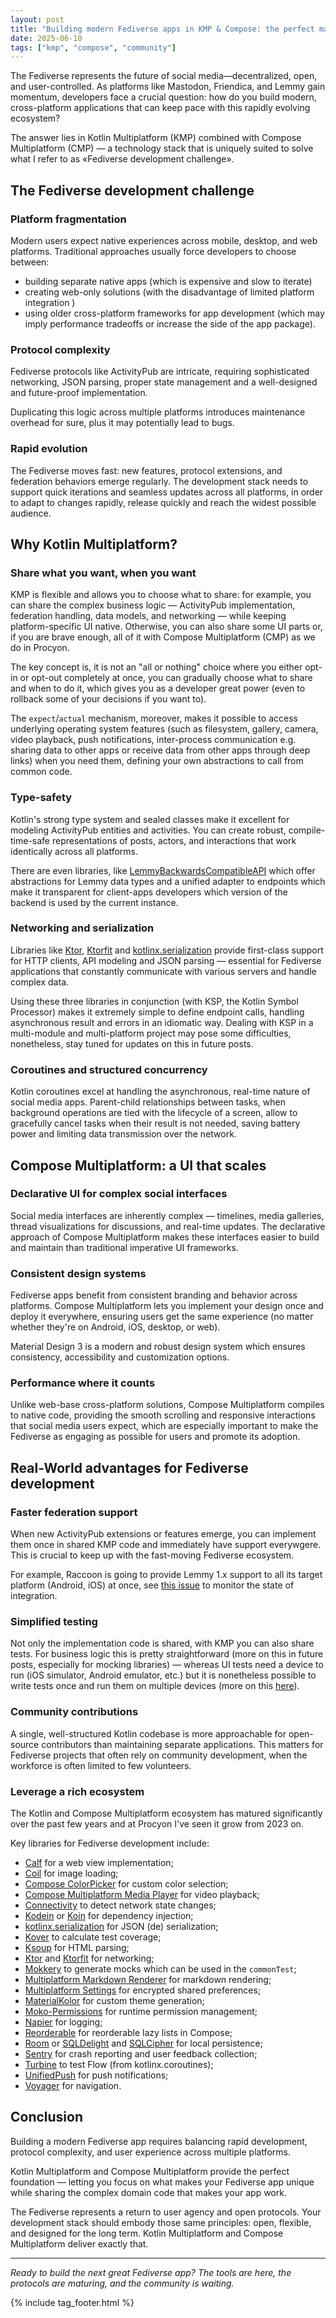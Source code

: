 ```yaml
---
layout: post
title: "Building modern Fediverse apps in KMP & Compose: the perfect match"
date: 2025-06-10
tags: ["kmp", "compose", "community"]
---
```


The Fediverse represents the future of social media—decentralized, open, and user-controlled. As
platforms like Mastodon, Friendica, and Lemmy gain momentum, developers face a crucial question:
how do you build modern, cross-platform applications that can keep pace with this rapidly evolving
ecosystem?

The answer lies in Kotlin Multiplatform (KMP) combined with Compose Multiplatform (CMP) — a
technology stack that is uniquely suited to solve what I refer to as «Fediverse development
challenge».

## The Fediverse development challenge

### Platform fragmentation

Modern users expect native experiences across mobile, desktop, and web platforms. Traditional
approaches usually force developers to choose between:

- building separate native apps (which is expensive and slow to iterate)
- creating web-only solutions (with the disadvantage of limited platform integration )
- using older cross-platform frameworks for app development (which may imply performance tradeoffs
  or increase the side of the app package).

### Protocol complexity

Fediverse protocols like ActivityPub are intricate, requiring sophisticated networking, JSON
parsing, proper state management and a well-designed and future-proof implementation.

Duplicating this logic across multiple platforms introduces maintenance overhead for sure, plus it
may potentially lead to bugs.

### Rapid evolution

The Fediverse moves fast: new features, protocol extensions, and federation behaviors emerge
regularly. The development stack needs to support quick iterations and seamless updates across
all platforms, in order to adapt to changes rapidly, release quickly and reach the widest possible
audience.

## Why Kotlin Multiplatform?

### Share what you want, when you want

KMP is flexible and allows you to choose what to share: for example, you can share the complex
business logic — ActivityPub implementation, federation handling, data models, and networking —
while keeping platform-specific UI native. Otherwise, you can also share some UI parts or, if you
are brave enough, all of it with Compose Multiplatform (CMP) as we do in Procyon.

The key concept is, it is not an "all or nothing" choice where you either opt-in or opt-out
completely at once, you can gradually choose what to share and when to do it, which gives you as a
developer great power (even to rollback some of your decisions if you want to).

The `expect`/`actual` mechanism, moreover, makes it possible to access underlying operating system
features (such as filesystem, gallery, camera, video playback, push notifications, inter-process
communication e.g. sharing data to other apps or receive data from other apps through deep links)
when you need them, defining your own abstractions to call from common code.

### Type-safety

Kotlin's strong type system and sealed classes make it excellent for modeling ActivityPub entities
and activities. You can create robust, compile-time-safe representations of posts, actors, and
interactions that work identically across all platforms.

There are even libraries,
like [LemmyBackwardsCompatibleAPI](https://github.com/MV-GH/LemmyBackwardsCompatibleAPI) which offer
abstractions for Lemmy data types and a unified adapter to endpoints which make it transparent for
client-apps developers which version of the backend is used by the current instance.

### Networking and serialization

Libraries like [Ktor](https://ktor.io/), [Ktorfit](https://foso.github.io/Ktorfit/) and
[kotlinx.serialization](https://github.com/Kotlin/kotlinx.serialization) provide first-class
support for HTTP clients, API modeling and JSON parsing — essential for Fediverse applications that
constantly communicate with various servers and handle complex data.

Using these three libraries in conjunction (with KSP, the Kotlin Symbol Processor) makes it
extremely simple to define endpoint calls, handling asynchronous result and errors in an idiomatic
way. Dealing with KSP in a multi-module and multi-platform project may pose some difficulties,
nonetheless, stay tuned for updates on this in future posts.

### Coroutines and structured concurrency

Kotlin coroutines excel at handling the asynchronous, real-time nature of social media
apps. Parent-child relationships between tasks, when background operations are tied with the
lifecycle of a screen, allow to gracefully cancel tasks when their result is not needed, saving
battery power and limiting data transmission over the network.

## Compose Multiplatform: a UI that scales

### Declarative UI for complex social interfaces

Social media interfaces are inherently complex — timelines, media galleries, thread
visualizations for discussions, and real-time updates. The declarative approach of Compose
Multiplatform makes these interfaces easier to build and maintain than traditional imperative UI
frameworks.

### Consistent design systems

Fediverse apps benefit from consistent branding and behavior across platforms. Compose Multiplatform
lets you implement your design once and deploy it everywhere, ensuring users get the same
experience (no matter whether they're on Android, iOS, desktop, or web).

Material Design 3 is a modern and robust design system which ensures consistency, accessibility and
customization options.

### Performance where it counts

Unlike web-base cross-platform solutions, Compose Multiplatform compiles to native code, providing
the smooth scrolling and responsive interactions that social media users expect, which are
especially important to make the Fediverse as engaging as possible for users and promote its
adoption.

## Real-World advantages for Fediverse development

### Faster federation support

When new ActivityPub extensions or features emerge, you can implement them once in shared KMP
code and immediately have support everywgere. This is crucial to keep up with the
fast-moving Fediverse ecosystem.

For example, Raccoon is going to provide Lemmy 1.x support to all its target platform (Android, iOS)
at once, see [this issue](https://github.com/LiveFastEatTrashRaccoon/RaccoonForLemmy/issues/349) to
monitor the state of integration.

### Simplified testing

Not only the implementation code is shared, with KMP you can also share tests. For business logic
this is pretty straightforward (more on this in future posts, especially for mocking libraries) —
whereas UI tests need a device to run (iOS simulator, Android emulator, etc.) but it is nonetheless
possible to write tests once and run them on multiple devices (more on
this [here](https://www.jetbrains.com/help/kotlin-multiplatform-dev/compose-test.html)).

### Community contributions

A single, well-structured Kotlin codebase is more approachable for open-source contributors than
maintaining separate applications. This matters for Fediverse projects that often rely on community
development, when the workforce is often limited to few volunteers.

### Leverage a rich ecosystem

The Kotlin and Compose Multiplatform ecosystem has matured significantly over the past few years and
at Procyon I've seen it grow from 2023 on.

Key libraries for Fediverse development include:

- [Calf](https://github.com/MohamedRejeb/Calf) for a web view implementation;
- [Coil](https://github.com/coil-kt/coil) for image loading;
- [Compose ColorPicker](https://github.com/skydoves/colorpicker-compose) for custom color selection;
- [Compose Multiplatform Media Player](https://github.com/Chaintech-Network/ComposeMultiplatformMediaPlayer)
  for video playback;
- [Connectivity](https://github.com/jordond/connectivity) to detect network state changes;
- [Kodein](https://github.com/kosi-libs/Kodein)
  or [Koin](https://insert-koin.io/docs/reference/koin-mp/kmp/) for dependency injection;
- [kotlinx.serialization](https://github.com/Kotlin/kotlinx.serialization) for JSON (de)
  serialization;
- [Kover](https://github.com/Kotlin/kotlinx-kover) to calculate test coverage;
- [Ksoup](https://github.com/MohamedRejeb/Ksoup) for HTML parsing;
- [Ktor](https://ktor.io/) and [Ktorfit](https://foso.github.io/Ktorfit) for networking;
- [Mokkery](https://mokkery.dev/) to generate mocks which can be used in the `commonTest`;
- [Multiplatform Markdown Renderer](https://github.com/mikepenz/multiplatform-markdown-renderer) for
  markdown rendering;
- [Multiplatform Settings](https://github.com/russhwolf/multiplatform-settings) for encrypted shared
  preferences;
- [MaterialKolor](https://github.com/jordond/MaterialKolor) for custom theme generation;
- [Moko-Permissions](https://github.com/icerockdev/moko-permissions) for runtime permission
  management;
- [Napier](https://github.com/AAkira/Napier) for logging;
- [Reorderable](https://github.com/Calvin-LL/Reorderable) for reorderable lazy lists in Compose;
- [Room](https://developer.android.com/kotlin/multiplatform/room)
  or [SQLDelight](https://github.com/cashapp/sqldelight)
  and [SQLCipher](https://github.com/sqlcipher/sqlcipher) for local persistence;
- [Sentry](https://sentry.io) for crash reporting and user feedback collection;
- [Turbine](https://github.com/cashapp/turbine) to test Flow (from kotlinx.coroutines);
- [UnifiedPush](https://unifiedpush.org) for push notifications;
- [Voyager](https://voyager.adriel.cafe/) for navigation.

## Conclusion

Building a modern Fediverse app requires balancing rapid development, protocol complexity,
and user experience across multiple platforms.

Kotlin Multiplatform and Compose Multiplatform provide the perfect foundation — letting you focus on
what makes your Fediverse app unique while sharing the complex domain code that makes your app work.

The Fediverse represents a return to user agency and open protocols. Your development stack should
embody those same principles: open, flexible, and designed for the long term. Kotlin Multiplatform
and Compose Multiplatform deliver exactly that.

--- 

*Ready to build the next great Fediverse app? The tools are here, the protocols are maturing, and
the community is waiting.*

{% include tag_footer.html %}
